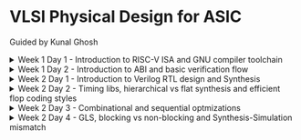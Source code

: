 # VLSI Physical Design for ASIC
Guided by Kunal Ghosh
<details>
<summary>Week 1 Day 1 - Introduction to RISC-V ISA and GNU compiler toolchain</summary>
  
## Introduction to RISC-V basic keywords

+ Instruction Set Architecture (ISA)
+ Reduced Instruction Set Computing (RISC V)
+ RTL Implementation

## From Apps to Hardware

+ Application Software
+ System Software
  - Operating system
  - Compiler
  - Assembler
+ Hardware
+ Hardware Description Language
  - synthesis of RTL
 
## Detailed Description Of Course Content

+ Pseudo Instructions
+ Base Integer Instructions (representation RV64I)
+ Multiply extension (RV64M)
+ Single and Double precision floating point extension (RV64F and RV64D)
+ Application Binary Interface (ABI)
+ Memory allocation and Stack pointer

## Labwork
  
### Task 1: C program using GCC and Spike simulation

![Image](https://github.com/mauriya0202/pes_asic_class/assets/112739882/895b2af0-944c-43c9-a9b9-b110223f246d)

![W](https://github.com/mauriya0202/pes_asic_class/assets/112739882/b2a7294a-ee58-4871-8890-1a94d676de48)

``` c
#include <stdio.h>
int main(){
 int i;
 int sum=0;
 int n=5;
 for(i=0;i<=n;i++){
 sum+=i;
 }
 printf("sum to %d:%d \n",n,sum);
 return 0;
}
```



### Task 2: Debugging ALP

+ O1

![W](https://github.com/mauriya0202/pes_asic_class/assets/112739882/4bde14fc-eea8-408d-835f-b212ce06a037)


+ Ofast

![W](https://github.com/mauriya0202/pes_asic_class/assets/112739882/c23e717c-707f-4b72-a20f-fff7bfbfc44c)


Debugging for Ofast

![W](https://github.com/mauriya0202/pes_asic_class/assets/112739882/6ae1e6f1-b476-4233-855d-f06b1de6c77e)


![W](https://github.com/mauriya0202/pes_asic_class/assets/112739882/f6f0fc39-6a8d-40eb-89a6-dd702435a96e)

## Integer Number representation

### Number system for unsigned numbers

+ 64 bit double word
  - LSB
  - MSB
+ word (32 bit)
+ Range of Unsigned numbers : [0, (2^n)-1 ]

### Number system for signed numbers
+  Two's complement representation
+  MSB as Sign bit
   - [-2^(n-1), 2^(n-1)-1] 

### Task 3: Signed and Unsigned numbers

![W](https://github.com/mauriya0202/pes_asic_class/assets/112739882/64fbde5d-ad02-4ca9-8516-3fa2d9cde02f)


![W](https://github.com/mauriya0202/pes_asic_class/assets/112739882/f8b491af-3adb-4507-a910-ed7ac02c3830)

</details>
<details>
<summary>Week 1 Day 2 - Introduction to ABI and basic verification flow</summary>

## Aplication Binary Interface 

### Task 1: Sum 1 to n using ASM

![image](https://github.com/mauriya0202/pes_asic_class/assets/112739882/89d6a292-d6ff-4099-847d-906f05273053)


### Task 2:  To Run C-Program On RISC-V CPU

![image](https://github.com/mauriya0202/pes_asic_class/assets/112739882/a58aa33a-ecaf-4991-9d21-30d03b4929ac)

</details>

<details>
  <summary>Week 2 Day 1 - Introduction to Verilog RTL design and Synthesis</summary>

  ## Simulator

  + iverilog
  + TestBench : for application of stimulus and observe the output.
  + Test Vectors
  + Simulator checks for changes in the input signals, for every change output will be evaluated.
  + If no change at the input no output evaluation.
  + Output is a VCD file (Value Change Dump).
  + GTK Wave to view the waveform.

## Labwork

### Task 1: GTKWAVE
![image](https://github.com/mauriya0202/pes_asic_class/assets/112739882/43dbc1a4-b891-45e7-bc0e-59a5f26c8d27)
![image](https://github.com/mauriya0202/pes_asic_class/assets/112739882/55091f95-9276-454f-af83-e2912946d772)

## Synthesizer

+ Converting RTL to Netlist
+ Yosys takes design and .lib file to give out the netlist
+ Verification of Synthesis: Netlist, testbench, iverilog


## Labwork

![image](https://github.com/mauriya0202/pes_asic_class/assets/112739882/8fd21ae2-bd84-4dae-bba6-bcb90e86d503)
![image](https://github.com/mauriya0202/pes_asic_class/assets/112739882/6dffaf48-2507-4953-a8ed-636c039f234e)
![image](https://github.com/mauriya0202/pes_asic_class/assets/112739882/4c4319b2-a494-49a4-8ed4-af3837873503)
![image](https://github.com/mauriya0202/pes_asic_class/assets/112739882/d3720856-183c-480e-bc1a-2f4115c409de)
![image](https://github.com/mauriya0202/pes_asic_class/assets/112739882/c261fc88-e399-483f-ba67-911aaf0b2448)
![image](https://github.com/mauriya0202/pes_asic_class/assets/112739882/075bf5c9-265b-42c4-830b-a5e899d44f21)

```
read_liberty -lib ../my_lib/lib/sky130_fd_sc_hd__tt_025C_1v80.lib
read_verilog ..//verilog_files/good_mux.v
synth -top good_mux
abc -liberty ../my_lib/lib/sky130_fd_sc_hd__tt_025C_1v80.lib
show
write_verilog ../verilog_files/good_mux_netlis.v
write_verilog -noattr ../verilog_files/good_mux_netlis.v
```
  
</details>

<details>
  <summary>Week 2 Day 2 - Timing libs, hierarchical vs flat synthesis and efficient flop coding styles </summary>

  + tt-typical
  + 025C-temperature
  + Process, Voltage, Temperature
  + CMOS technology
  + Delay model: LUT
  + Wider cells are faster but consume more power

## Labwork

+ Hierarchichal Design
![image](https://github.com/mauriya0202/pes_asic_class/assets/112739882/327ac290-835d-434f-8300-6ddb11dbf5a0)

![image](https://github.com/mauriya0202/pes_asic_class/assets/112739882/41aad81a-2201-4c88-8303-6cbf2ab43ae7)

![image](https://github.com/mauriya0202/pes_asic_class/assets/112739882/282d662b-4f93-4fbd-890e-de5ac6391cca)

+ Flatten Design
  ![image](https://github.com/mauriya0202/pes_asic_class/assets/112739882/adadd34a-fe13-42f7-8747-be57be24ab29)
  
  ![image](https://github.com/mauriya0202/pes_asic_class/assets/112739882/84eaf200-4c3c-4e08-b4db-15be4ee5b3a8)
```
read_liberty -lib ../my_lib/lib/sky130_fd_sc_hd__tt_025C_1v80.lib
read_verilog ../verilog_files/multiple_modules.v
synth -top multiple_modules
abc -liberty ../my_lib/lib/sky130_fd_sc_hd__tt_025C_1v80.lib
show
```

+ Module level Synthesis is preffered when we have multiple instances of the same module or divide and conquer approach.
+ Flop coding styles
  - dff_async_set

    ![image](https://github.com/mauriya0202/pes_asic_class/assets/112739882/82e257a1-baea-4cd7-a17d-82d09ae6a14a)
    ![image](https://github.com/mauriya0202/pes_asic_class/assets/112739882/ece4fff6-01ed-43e8-bb79-1fa16ed53c55)
    ![image](https://github.com/mauriya0202/pes_asic_class/assets/112739882/d493b54f-a084-4268-a17a-ea58aac5c693)
    ![image](https://github.com/mauriya0202/pes_asic_class/assets/112739882/023a9165-0f24-415e-a004-95300fa610c5)



  - dff_asyncres
    
    ![image](https://github.com/mauriya0202/pes_asic_class/assets/112739882/83c3673e-fd04-491b-bbab-9bdca151a10f)
    ![image](https://github.com/mauriya0202/pes_asic_class/assets/112739882/df4ba522-d0f9-4ce6-934d-ddde71756fdb)
    ![image](https://github.com/mauriya0202/pes_asic_class/assets/112739882/f0ed9455-a7e5-466a-8d09-d2a9474745ed)
    ![image](https://github.com/mauriya0202/pes_asic_class/assets/112739882/c6e7233b-098a-41b0-844a-a63b5124b058)



  - dff_syncres
    
    ![image](https://github.com/mauriya0202/pes_asic_class/assets/112739882/e227d89c-b645-4713-ad00-88cee8e1bcc1)
    ![image](https://github.com/mauriya0202/pes_asic_class/assets/112739882/57286430-f8c6-4907-aa21-3c164292fd82)
    ![image](https://github.com/mauriya0202/pes_asic_class/assets/112739882/8c6da490-ab7f-4357-94d4-048d79ca3972)
    ![image](https://github.com/mauriya0202/pes_asic_class/assets/112739882/c15d02be-b313-474c-96ab-dc8db5cf2b98)




</details>

<details>
  <summary>Week 2 Day 3 -  Combinational and sequential optmizations </summary>

- Combinational Logic Optimization
  + Constant Propogation
  + Boolean Logic Optimization

- Sequential Logic Optimization
  + Basic: Sequential Constant propogation
  + Advanced: Retiming, State Optimization, Sequential logic cloning

## Labwork

### Task 1: Combinational

+ opt_check
![image](https://github.com/mauriya0202/pes_asic_class/assets/112739882/246d9882-4d84-46fa-939f-fcd18853906c)
![image](https://github.com/mauriya0202/pes_asic_class/assets/112739882/04edbf92-d002-4903-adee-938ef8a8604c)
![image](https://github.com/mauriya0202/pes_asic_class/assets/112739882/e5e8f2f0-cc16-4172-bf37-7dc80adea678)

+ opt_check2
![image](https://github.com/mauriya0202/pes_asic_class/assets/112739882/571fc464-a3dd-4c53-8f77-54abeed82fda)
![image](https://github.com/mauriya0202/pes_asic_class/assets/112739882/2ee2d5a1-4e82-4254-8856-6ba0348b2965)

+ opt_check3
![image](https://github.com/mauriya0202/pes_asic_class/assets/112739882/534d035d-f618-4478-b952-48484b51463b)


+ opt_check4
![image](https://github.com/mauriya0202/pes_asic_class/assets/112739882/3447a165-69cf-4c7d-9466-37a8b692a8d7)

+ multiple_module_opt
  ![image](https://github.com/mauriya0202/pes_asic_class/assets/112739882/75f451ae-cf56-4592-afaf-331ee28584e0)

### Task 2: Sequential

+ dff_const1
  
![image](https://github.com/mauriya0202/pes_asic_class/assets/112739882/271c4089-1f9e-46e3-9a58-f0e808be931f)

![image](https://github.com/mauriya0202/pes_asic_class/assets/112739882/7d73573a-4913-49bb-87a2-6d6df08ecb4e)

![image](https://github.com/mauriya0202/pes_asic_class/assets/112739882/b5ad63a5-eef6-4203-9c97-c6a4f4d4b540)



+ dff_const2
  
  ![image](https://github.com/mauriya0202/pes_asic_class/assets/112739882/f5c5bac7-8e03-4752-a42b-bbb8584c97cb)
  
  ![image](https://github.com/mauriya0202/pes_asic_class/assets/112739882/5a27d1d9-1112-4acc-a615-09f018cc1554)
  
  ![image](https://github.com/mauriya0202/pes_asic_class/assets/112739882/60d3ab1e-8c79-4846-86a5-2c8b87f69b5c)

+ dff_const3
  
  ![image](https://github.com/mauriya0202/pes_asic_class/assets/112739882/ee33378d-ec18-4b0d-97f7-73a490098413)
  
  ![image](https://github.com/mauriya0202/pes_asic_class/assets/112739882/4c16c52e-b2d1-4dd3-bac0-5e62df4edfcc)

+ dff_const4
  
  ![image](https://github.com/mauriya0202/pes_asic_class/assets/112739882/505a0ed7-b2de-475e-922e-d7cb6cc987d3)
  
  ![image](https://github.com/mauriya0202/pes_asic_class/assets/112739882/d8fa6feb-6062-4aa3-9843-fb4e981b6d67)

+ dff_const5
  
  ![image](https://github.com/mauriya0202/pes_asic_class/assets/112739882/29a812ac-950d-4af8-a79e-57e2c803d956)
  
  ![image](https://github.com/mauriya0202/pes_asic_class/assets/112739882/3bd480fd-e03c-4454-93b2-d671da058185)

### Task 3

+ counter_opt

![image](https://github.com/mauriya0202/pes_asic_class/assets/112739882/22181e0f-642d-4b77-a642-11c9ce4c7b9c)

![image](https://github.com/mauriya0202/pes_asic_class/assets/112739882/f149323d-10f9-4b13-aedf-44271c0f1907)

+ counter_opt2

  ![image](https://github.com/mauriya0202/pes_asic_class/assets/112739882/b3c11c6f-1132-4173-9cc7-d2dc24714166)

  ![image](https://github.com/mauriya0202/pes_asic_class/assets/112739882/68cceb31-3d65-43a0-beeb-6d99ad90bd27)


</details>

<details>
  <summary>Week 2 Day 4 -  GLS, blocking vs non-blocking and Synthesis-Simulation mismatch </summary>
  
## Labwork

### Task 1

+ ternary_operator_mux
  
![image](https://github.com/mauriya0202/pes_asic_class/assets/112739882/65366116-fa29-454b-adf4-fb1be05be67e)

![image](https://github.com/mauriya0202/pes_asic_class/assets/112739882/a0bbeac1-9ca1-40c2-9836-85140e8e9147)

![image](https://github.com/mauriya0202/pes_asic_class/assets/112739882/9cd9e664-fc2a-49c0-bafd-5a714aa292fa)

![image](https://github.com/mauriya0202/pes_asic_class/assets/112739882/46f8d017-72fd-424a-8555-13df07169197)


+ bad_mux

 ![image](https://github.com/mauriya0202/pes_asic_class/assets/112739882/706a9b1b-9027-4625-9bb5-52448ab6d174)
 
![image](https://github.com/mauriya0202/pes_asic_class/assets/112739882/8f410770-8d5e-4a1d-8d43-b1d270ba9cd4)

![image](https://github.com/mauriya0202/pes_asic_class/assets/112739882/e50133e6-987d-4e10-be01-f2b48d75d530)

![image](https://github.com/mauriya0202/pes_asic_class/assets/112739882/1fc93a64-70e3-4610-a40b-d2901b2273c8)

### Task 2

+ breaking_caveat

  ![image](https://github.com/mauriya0202/pes_asic_class/assets/112739882/76ffa205-1d82-4104-a46a-c39da8973876)

  ![image](https://github.com/mauriya0202/pes_asic_class/assets/112739882/4129217d-de97-482f-b8d0-ac746cf4a9eb)

  ![image](https://github.com/mauriya0202/pes_asic_class/assets/112739882/28c9649d-51ff-4e89-914c-1ced01fff22f)

  ![image](https://github.com/mauriya0202/pes_asic_class/assets/112739882/c5199b5f-18b4-4b7e-a86a-ee389afe4503)

![image](https://github.com/mauriya0202/pes_asic_class/assets/112739882/34f59ced-b2c2-4e68-9a0d-aa691b866afa)


</details>
